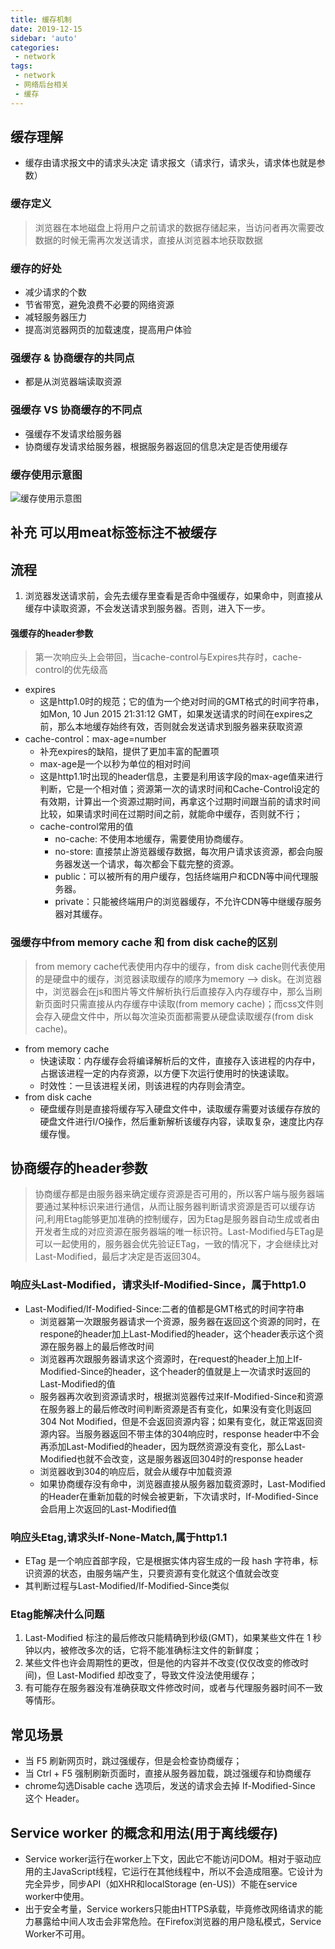 ```yaml
---
title: 缓存机制
date: 2019-12-15
sidebar: 'auto'
categories:
 - network
tags:
 - network
 - 网络后台相关
 - 缓存
---
```


##  缓存理解
-   缓存由请求报文中的请求头决定
请求报文（请求行，请求头，请求体也就是参数）
### 缓存定义
> 浏览器在本地磁盘上将用户之前请求的数据存储起来，当访问者再次需要改数据的时候无需再次发送请求，直接从浏览器本地获取数据

### 缓存的好处

- 减少请求的个数
- 节省带宽，避免浪费不必要的网络资源
- 减轻服务器压力
- 提高浏览器网页的加载速度，提高用户体验

### 强缓存 & 协商缓存的共同点
- 都是从浏览器端读取资源

### 强缓存 VS 协商缓存的不同点
- 强缓存不发请求给服务器
- 协商缓存发请求给服务器，根据服务器返回的信息决定是否使用缓存

### 缓存使用示意图
![缓存使用示意图](https://coolcdn.igetcool.com/p/2020/7/603379cec798ea94f35cf68aefb85f93.png?_1886x944.png)



##  补充 可以用meat标签标注不被缓存
##  流程
1.  浏览器发送请求前，会先去缓存里查看是否命中强缓存，如果命中，则直接从缓存中读取资源，不会发送请求到服务器。否则，进入下一步。

#### 强缓存的header参数
> 第一次响应头上会带回，当cache-control与Expires共存时，cache-control的优先级高
- expires
  - 这是http1.0时的规范；它的值为一个绝对时间的GMT格式的时间字符串，如Mon, 10 Jun 2015 21:31:12 GMT，如果发送请求的时间在expires之前，那么本地缓存始终有效，否则就会发送请求到服务器来获取资源
- cache-control：max-age=number
  - 补充expires的缺陷，提供了更加丰富的配置项
  - max-age是一个以秒为单位的相对时间
  - 这是http1.1时出现的header信息，主要是利用该字段的max-age值来进行判断，它是一个相对值；资源第一次的请求时间和Cache-Control设定的有效期，计算出一个资源过期时间，再拿这个过期时间跟当前的请求时间比较，如果请求时间在过期时间之前，就能命中缓存，否则就不行；
  - cache-control常用的值
    - no-cache: 不使用本地缓存，需要使用协商缓存。
    - no-store: 直接禁止游览器缓存数据，每次用户请求该资源，都会向服务器发送一个请求，每次都会下载完整的资源。
    - public：可以被所有的用户缓存，包括终端用户和CDN等中间代理服务器。
    - private：只能被终端用户的浏览器缓存，不允许CDN等中继缓存服务器对其缓存。

### 强缓存中from memory cache 和 from disk cache的区别
> from memory cache代表使用内存中的缓存，from disk cache则代表使用的是硬盘中的缓存，浏览器读取缓存的顺序为memory –> disk。在浏览器中，浏览器会在js和图片等文件解析执行后直接存入内存缓存中，那么当刷新页面时只需直接从内存缓存中读取(from memory cache)；而css文件则会存入硬盘文件中，所以每次渲染页面都需要从硬盘读取缓存(from disk cache)。
- from memory cache
  - 快速读取：内存缓存会将编译解析后的文件，直接存入该进程的内存中，占据该进程一定的内存资源，以方便下次运行使用时的快速读取。
  - 时效性：一旦该进程关闭，则该进程的内存则会清空。
- from disk cache
  - 硬盘缓存则是直接将缓存写入硬盘文件中，读取缓存需要对该缓存存放的硬盘文件进行I/O操作，然后重新解析该缓存内容，读取复杂，速度比内存缓存慢。



## 协商缓存的header参数

> 协商缓存都是由服务器来确定缓存资源是否可用的，所以客户端与服务器端要通过某种标识来进行通信，从而让服务器判断请求资源是否可以缓存访问,利用Etag能够更加准确的控制缓存，因为Etag是服务器自动生成或者由开发者生成的对应资源在服务器端的唯一标识符。Last-Modified与ETag是可以一起使用的，服务器会优先验证ETag，一致的情况下，才会继续比对Last-Modified，最后才决定是否返回304。

### 响应头Last-Modified，请求头If-Modified-Since，属于http1.0
- Last-Modified/If-Modified-Since:二者的值都是GMT格式的时间字符串
  - 浏览器第一次跟服务器请求一个资源，服务器在返回这个资源的同时，在respone的header加上Last-Modified的header，这个header表示这个资源在服务器上的最后修改时间
  - 浏览器再次跟服务器请求这个资源时，在request的header上加上If-Modified-Since的header，这个header的值就是上一次请求时返回的Last-Modified的值
  - 服务器再次收到资源请求时，根据浏览器传过来If-Modified-Since和资源在服务器上的最后修改时间判断资源是否有变化，如果没有变化则返回304 Not Modified，但是不会返回资源内容；如果有变化，就正常返回资源内容。当服务器返回不带主体的304响应时，response header中不会再添加Last-Modified的header，因为既然资源没有变化，那么Last-Modified也就不会改变，这是服务器返回304时的response header
  - 浏览器收到304的响应后，就会从缓存中加载资源
  - 如果协商缓存没有命中，浏览器直接从服务器加载资源时，Last-Modified的Header在重新加载的时候会被更新，下次请求时，If-Modified-Since会启用上次返回的Last-Modified值

### 响应头Etag,请求头If-None-Match,属于http1.1
  - ETag 是一个响应首部字段，它是根据实体内容生成的一段 hash 字符串，标识资源的状态，由服务端产生，只要资源有变化就这个值就会改变
  - 其判断过程与Last-Modified/If-Modified-Since类似

### Etag能解决什么问题
1.  Last-Modified 标注的最后修改只能精确到秒级(GMT)，如果某些文件在 1 秒钟以内，被修改多次的话，它将不能准确标注文件的新鲜度；
2.  某些文件也许会周期性的更改，但是他的内容并不改变(仅仅改变的修改时间)，但 Last-Modified 却改变了，导致文件没法使用缓存；
3.  有可能存在服务器没有准确获取文件修改时间，或者与代理服务器时间不一致等情形。

##  常见场景
-   当 F5 刷新网页时，跳过强缓存，但是会检查协商缓存；
-   当 Ctrl + F5 强制刷新页面时，直接从服务器加载，跳过强缓存和协商缓存
-   chrome勾选Disable cache 选项后，发送的请求会去掉 If-Modified-Since 这个 Header。


##  Service worker 的概念和用法(用于离线缓存)
-   Service worker运行在worker上下文，因此它不能访问DOM。相对于驱动应用的主JavaScript线程，它运行在其他线程中，所以不会造成阻塞。它设计为完全异步，同步API（如XHR和localStorage (en-US)）不能在service worker中使用。
-   出于安全考量，Service workers只能由HTTPS承载，毕竟修改网络请求的能力暴露给中间人攻击会非常危险。在Firefox浏览器的用户隐私模式，Service Worker不可用。

